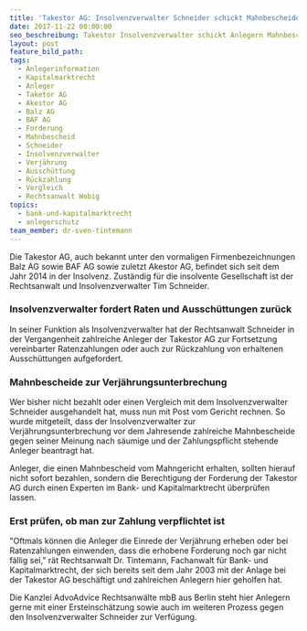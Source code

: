 ```yaml
---
title: 'Takestor AG: Insolvenzverwalter Schneider schickt Mahnbescheide'
date: 2017-11-22 00:00:00
seo_beschreibung: Takestor Insolvenzverwalter schickt Anlegern Mahnbescheide vor Weihnachten
layout: post
feature_bild_path:
tags:
  - Anlegerinformation
  - Kapitalmarktrecht
  - Anleger
  - Taketor AG
  - Akestor AG
  - Balz AG
  - BAF AG
  - Forderung
  - Mahnbescheid
  - Schneider
  - Insolvenzverwalter
  - Verjährung
  - Ausschüttung
  - Rückzahlung
  - Vergleich
  - Rechtsanwalt Wobig
topics:
  - bank-und-kapitalmarktrecht
  - anlegerschutz
team_member: dr-sven-tintemann
---
```



Die Takestor AG, auch bekannt unter den vormaligen Firmenbezeichnungen Balz AG sowie BAF AG sowie zuletzt Akestor AG, befindet sich seit dem Jahr 2014 in der Insolvenz. Zuständig für die insolvente Gesellschaft ist der Rechtsanwalt und Insolvenzverwalter Tim Schneider.

### Insolvenzverwalter fordert Raten und Ausschüttungen zurück

In seiner Funktion als Insolvenzverwalter hat der Rechtsanwalt Schneider in der Vergangenheit zahlreiche Anleger der Takestor AG zur Fortsetzung vereinbarter Ratenzahlungen oder auch zur Rückzahlung von erhaltenen Ausschüttungen aufgefordert.

### Mahnbescheide zur Verjährungsunterbrechung

Wer bisher nicht bezahlt oder einen Vergleich mit dem Insolvenzverwalter Schneider ausgehandelt hat, muss nun mit Post vom Gericht rechnen. So wurde mitgeteilt, dass der Insolvenzverwalter zur Verjährungsunterbrechung vor dem Jahresende zahlreiche Mahnbescheide gegen seiner Meinung nach säumige und der Zahlungspflicht stehende Anleger beantragt hat.

Anleger, die einen Mahnbescheid vom Mahngericht erhalten, sollten hierauf nicht sofort bezahlen, sondern die Berechtigung der Forderung der Takestor AG durch einen Experten im Bank- und Kapitalmarktrecht überprüfen lassen.

### Erst prüfen, ob man zur Zahlung verpflichtet ist

"Oftmals können die Anleger die Einrede der Verjährung erheben oder bei Ratenzahlungen einwenden, dass die erhobene Forderung noch gar nicht fällig sei," rät Rechtsanwalt Dr. Tintemann, Fachanwalt für Bank- und Kapitalmarktrecht, der sich bereits seit dem Jahr 2003 mit der Anlage bei der Takestor AG beschäftigt und zahlreichen Anlegern hier geholfen hat.

Die Kanzlei AdvoAdvice Rechtsanwälte mbB aus Berlin steht hier Anlegern gerne mit einer Ersteinschätzung sowie auch im weiteren Prozess gegen den Insolvenzverwalter Schneider zur Verfügung.